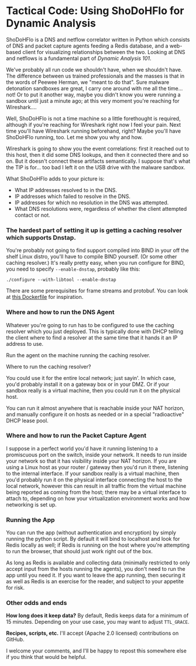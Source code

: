 # Tactical Code: Using ShoDoHFlo for Dynamic Analysis

ShoDoHFlo is a DNS and netflow correlator written in Python which consists of DNS and packet capture agents
feeding a Redis database, and a web-based client for visualizing relationships between the two. Looking at
DNS and netflows is a fundamental part of _Dynamic Analysis 101_.

We've probably all run code we shouldn't have, when we shouldn't have. The difference between us trained
professionals and the masses is that in the words of Peewee Herman, we "meant to do that". Sure malware
detonation sandboxes are great, I carry one around with me all the time... not! Or to put it another way,
maybe you didn't know you were running a sandbox until just a minute ago; at this very moment you're
reaching for Wireshark....

Well, ShoDoHFlo is not a time machine so a little forethought is required, although if you're reaching for
Wireshark right now I feel your pain. Next time you'll have Wireshark running beforehand, right? Maybe
you'll have ShoDoHFlo running, too. Let me show you why and how.

Wireshark is going to show you the event correlations: first it reached out to this host, then it did
some DNS lookups, and then it connected there and so on. But it doesn't connect these artifacts
semantically. I suppose that's what the TIP is for... too bad I left it on the USB drive with the malware
sandbox.

What ShoDoHFlo adds to your picture is:

* What IP addresses resolved to in the DNS.
* IP addresses which failed to resolve in the DNS.
* IP addresses for which no resolution in the DNS was attempted.
* What DNS resolutions were, regardless of whether the client attempted contact or not.

### The hardest part of setting it up is getting a caching resolver which supports Dnstap.

You're probably not going to find support compiled into BIND in your off the shelf Linux distro,
you'll have to compile BIND yourself. (Or some other caching resolver.) It's really pretty easy, when
you run configure for BIND, you need to specify `--enable-dnstap`, probably like this:

    ./configure --with-libtool --enable-dnstap

There are some prerequisites for frame streams and protobuf. You can look at [this Dockerfile](https://github.com/m3047/shodohflo/blob/master/examples/docker/Dockerfile) for inspiration.

### Where and how to run the DNS Agent

Whatever you're going to run has to be configured to use the caching resolver which you just deployed.
This is typically done with DHCP telling the client where to find a resolver at the same time that it
hands it an IP address to use.

Run the agent on the machine running the caching resolver.

Where to run the caching resolver?

You could use it for the entire local network; just sayin'. In which case, you'd probably install it
on a gateway box or in your DMZ. Or if your sandbox really is a virtual machine, then you could run
it on the physical host.

You can run it almost anywhere that is reachable inside your NAT horizon, and manually configure it
on hosts as needed or in a special "radioactive" DHCP lease pool.

### Where and how to run the Packet Capture Agent

I suppose in a perfect world you'd have it running listening to a promiscuous port on the switch,
inside your network. It needs to run inside your network so that it has visibility inside your NAT horizon.
If you are using a Linux host as your router / gateway then you'd run it there, listening to the 
internal interface. If your sandbox really is a virtual machine, then you'd probably run it on the physical
interface connecting the host to the local network, however this can result in all traffic from the virtual
machine being reported as coming from the host; there may be a virtual interface to attach to, depending on
how your virtualization environment works and how networking is set up.

### Running the App

You can run the app (without authentication and encryption) by simply running the python script. By
default it will bind to localhost and look for Redis locally as well; if Redis is running on the host
where you're attempting to run the browser, that should just work right out of the box.

As long as Redis is available and collecting data (minimally restricted to only accept input from
the hosts running the agents), you don't need to run the app until you need it. If you want to leave
the app running, then securing it as well as Redis is an exercise for the reader, and subject to your
appetite for risk.

### Other odds and ends

**How long does it keep data?** By default, Redis keeps data for a minimum of 15 minutes. Depending
on your use case, you may want to adjust `TTL_GRACE`.

**Recipes, scripts, etc.** I'll accept (Apache 2.0 licensed) contributions on GitHub.

I welcome your comments, and I'll be happy to repost this somewhere else if you think
that would be helpful. 
